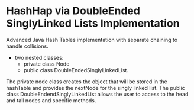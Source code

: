 # HashHap via DoubleEnded SinglyLinked Lists Implementation

Advanced Java Hash Tables implementation with separate chaining to handle collisions.
 - two nested classes:
    - private class Node  
    - public class DoubleEndedSinglyLinkedList.
      
The private node class creates the object that will be stored in the hashTable and provides the nextNode for the singly linked list. 
The public class DoubleEndendSinglyLinkedList allows the user to access to the head and tail nodes and specific methods.
